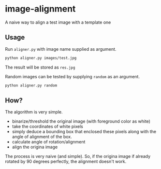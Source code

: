 # image-alignment
A naive way to align a test image with a template one

## Usage
Run `aligner.py` with image name supplied as argument.  

```bash
python aligner.py images/test.jpg
```

The result will be stored as `res.jpg`

Random images can be tested by supplying `random` as an argument.  
```bash
python aligner.py random
```

## How?
The algorithm is very simple.  
- binarize/threshold the original image (with foreground color as white)
- take the coordinates of white pixels
- simply deduce a bounding box that enclosed these pixels along with the angle of alignment of the box.
- calculate angle of rotation/alignment
- align the origina image

The process is very naive (and simple). So, if the origina image if already rotated by 90 degrees perfectly, the alignment doesn't work.  
